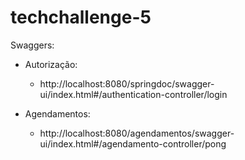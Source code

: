 # techchallenge-5


Swaggers:

* Autorização:

  - http://localhost:8080/springdoc/swagger-ui/index.html#/authentication-controller/login

* Agendamentos:
  - http://localhost:8080/agendamentos/swagger-ui/index.html#/agendamento-controller/pong